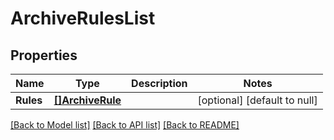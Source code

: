 # ArchiveRulesList

## Properties
Name | Type | Description | Notes
------------ | ------------- | ------------- | -------------
**Rules** | [**[]ArchiveRule**](ArchiveRule.md) |  | [optional] [default to null]

[[Back to Model list]](../README.md#documentation-for-models) [[Back to API list]](../README.md#documentation-for-api-endpoints) [[Back to README]](../README.md)

